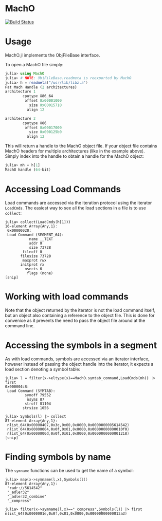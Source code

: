 # MachO

[![Build Status](https://travis-ci.org/Keno/MachO.jl.png)](https://travis-ci.org/Keno/MachO.jl)


# Usage

MachO.jl implements the ObjFileBase interface.

To open a MachO file simply:
```julia
julia> using MachO
julia> # NOTE: ObjFileBase.readmeta is reexported by MachO
julia> h = readmeta("/usr/lib/libz.a")
Fat Mach Handle (2 architectures)
architecture 1
        cputype X86_64
         offset 0x00001000
           size 0x00015710
          align 12

architecture 2
        cputype X86
         offset 0x00017000
           size 0x000125b0
          align 12
```

This will return a handle to the MachO object file. If your object file contains MachO headers for multiple
architectures (like in the example above). Simply index into the handle
to obtain a handle for the MachO object:

```julia
julia> mh = h[1]
MachO handle (64-bit)
```

# Accessing Load Commands
Load commands are accessed via the iteration protocol using the iterator
`LoadCmds`. The easiest way to see all the load sections in a file is to use
`collect`:
```
julia> collect(LoadCmds(h[1]))
16-element Array{Any,1}:
 0x00000020:
 Load Command (SEGMENT_64):
           name __TEXT
           addr 0
           size 73728
        fileoff 0
       filesize 73728
        maxprot rwx
       initprot rx
         nsects 6
          flags (none)
[snip]
```

# Working with load commands

Note that the object returned by the iterator is not the load command itself, but an object also containing a reference to the object file.
This is done for convenice as it prevents the need to pass the object file around at the command line.

# Accessing the symbols in a segment

As with load commands, symbols are accessed via an iterator interface,
however instead of passing the object handle into the iterator, it expects
a load section denoting a symbol table:

```
julia> l = filter(x->eltype(x)==MachO.symtab_command,LoadCmds(mh)) |> first
0x000004c8:
 Load Command (SYMTAB):
         symoff 79552
          nsyms 87
         stroff 81104
        strsize 1056

julia> Symbols(l) |> collect
87-element Array{Any,1}:
 nlist_64(0x00000407,0x3c,0x00,0x0000,0x0000000005614542)
 nlist_64(0x00000004,0x0f,0x01,0x0000,0x00000000000010f0)
 nlist_64(0x0000000d,0x0f,0x01,0x0000,0x0000000000001218)
[snip]
```

# Finding symbols by name
The `symname` functions can be used to get the name of a symbol:

```
julia> map(x->symname(l,x),Symbols(l))
87-element Array{Any,1}:
 "radr://5614542"
 "_adler32"
 "_adler32_combine"
 "_compress"

julia> filter(x->symname(l,x)=="_compress",Symbols(l)) |> first
nlist_64(0x0000001e,0x0f,0x01,0x0000,0x00000000000013a3)
```
